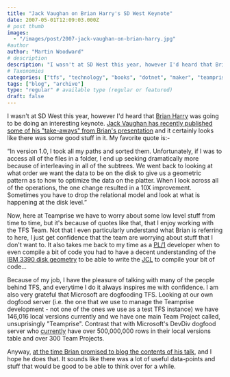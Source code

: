 ```yaml
---
title: "Jack Vaughan on Brian Harry's SD West Keynote"
date: 2007-05-01T12:09:03.000Z
# post thumb
images:
  - "/images/post/2007-jack-vaughan-on-brian-harry.jpg"
#author
author: "Martin Woodward"
# description
description: "I wasn't at SD West this year, however I'd heard that Brian Harry was going to be doing an interesting keynote."
# Taxonomies
categories: ["tfs", "technology", "books", "dotnet", "maker", "teamprise", "web", "programming"]
tags: ["blog", "archive"]
type: "regular" # available type (regular or featured)
draft: false
---
```

I wasn't at SD West this year, however I'd heard that [Brian Harry](http://blogs.msdn.com/bharry/default.aspx) was going to be doing an interesting keynote.  [Jack Vaughan has recently published some of his "take-aways" from Brian's presentation](http://www.theserverside.net/news/thread.tss?thread_id=45195) and it certainly looks like there was some good stuff in it.  My favorite quote is:-  

“In version 1.0, I took all my paths and sorted them. Unfortunately, if I was to access all of the files in a folder, I end up seeking dramatically more because of interleaving in all of the subtrees. We went back to looking at what order we want the data to be on the disk to give us a geometric pattern as to how to optimize the data on the platter. When I look across all of the operations, the one change resulted in a 10X improvement. Sometimes you have to drop the relational model and look at what is happening at the disk level.” 

Now, here at Teamprise we have to worry about some low level stuff from time to time, but it's because of quotes like that, that I enjoy working with the TFS Team.  Not that I even particularly understand what Brian is referring to here, I just get confidence that the team are worrying about stuff that I don't want to.  It also takes me back to my time as a [PL/1](http://en.wikipedia.org/wiki/PL/I) developer when to even compile a bit of code you had to have a decent understanding of the [IBM 3390 disk geometry](http://sdisw.com/vm/dasd_capacity.html) to be able to write the [JCL](http://en.wikipedia.org/wiki/Job_Control_Language) to compile your bit of code... 

Because of my job, I have the pleasure of talking with many of the people behind TFS, and everytime I do it always inspires me with confidence.  I am also very grateful that Microsoft are dogfooding TFS.  Looking at our own dogfood server (i.e. the one that we use to manage the Teamprise development - not one of the ones we use as a test TFS instance) we have 146,016 local versions currently and we have one main Team Project called, unsuprisingly "Teamprise".  Contrast that with Microsoft's DevDiv dogfood server who [currently](http://blogs.msdn.com/bharry/archive/2007/04/18/april-devdiv-dogfood-statistics.aspx) have over 500,000,000 rows in their local versions table and over 300 Team Projects. 

Anyway, [at the time Brian promised to blog the contents of his talk](http://blogs.msdn.com/bharry/archive/2007/03/23/sd-west-and-the-jolt-awards.aspx), and I hope he does that.  It sounds like there was a lot of useful data-points and stuff that would be good to be able to think over for a while.
